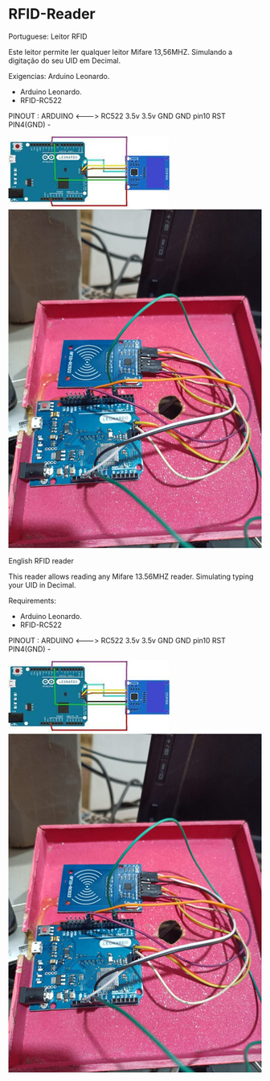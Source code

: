 # RFID-Reader

Portuguese:
Leitor RFID 

Este leitor permite ler qualquer leitor Mifare 13,56MHZ. Simulando a digitação do seu UID em Decimal.

Exigencias:
Arduino Leonardo.
- Arduino Leonardo.
- RFID-RC522

PINOUT :
ARDUINO    <--->   RC522
3.5v                 3.5v
GND                  GND
pin10                RST
PIN4(GND)             - 

<img src="https://github.com/marcelomaurin/RFID-Reader/blob/main/PINOUT2.jpg">

<img src="https://github.com/marcelomaurin/RFID-Reader/blob/main/leitor.jpeg">


English
RFID reader

This reader allows reading any Mifare 13.56MHZ reader. Simulating typing your UID in Decimal.

Requirements:
- Arduino Leonardo.
- RFID-RC522
 

PINOUT :
ARDUINO    <--->   RC522
3.5v                 3.5v
GND                  GND
pin10                RST
PIN4(GND)             - 

<img src="https://github.com/marcelomaurin/RFID-Reader/blob/main/PINOUT2.jpg">

<img src="https://github.com/marcelomaurin/RFID-Reader/blob/main/leitor.jpeg">

